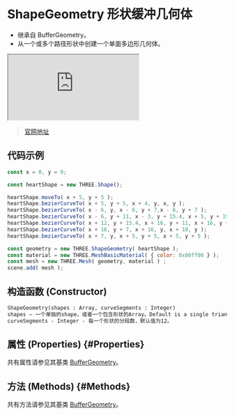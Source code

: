 # ShapeGeometry 形状缓冲几何体

- 继承自 BufferGeometry。
- 从一个或多个路径形状中创建一个单面多边形几何体。

<iframe id="scene" src="https://threejs.org/docs/scenes/geometry-browser.html#ShapeGeometry"></iframe>

>[官网地址](https://threejs.org/docs/index.html#api/zh/geometries/ShapeGeometry)


## 代码示例

```js
const x = 0, y = 0;

const heartShape = new THREE.Shape();

heartShape.moveTo( x + 5, y + 5 );
heartShape.bezierCurveTo( x + 5, y + 5, x + 4, y, x, y );
heartShape.bezierCurveTo( x - 6, y, x - 6, y + 7,x - 6, y + 7 );
heartShape.bezierCurveTo( x - 6, y + 11, x - 3, y + 15.4, x + 5, y + 19 );
heartShape.bezierCurveTo( x + 12, y + 15.4, x + 16, y + 11, x + 16, y + 7 );
heartShape.bezierCurveTo( x + 16, y + 7, x + 16, y, x + 10, y );
heartShape.bezierCurveTo( x + 7, y, x + 5, y + 5, x + 5, y + 5 );

const geometry = new THREE.ShapeGeometry( heartShape );
const material = new THREE.MeshBasicMaterial( { color: 0x00ff00 } );
const mesh = new THREE.Mesh( geometry, material ) ;
scene.add( mesh );
```

## 构造函数 (Constructor)

```md
ShapeGeometry(shapes : Array, curveSegments : Integer)
shapes — 一个单独的shape，或者一个包含形状的Array。Default is a single triangle shape.
curveSegments - Integer - 每一个形状的分段数，默认值为12。
```

## 属性 (Properties) {#Properties}

共有属性请参见其基类 [BufferGeometry](../core/BufferGeometry#Properties)。

## 方法 (Methods) {#Methods}

共有方法请参见其基类 [BufferGeometry](../core/BufferGeometry#Methods)。